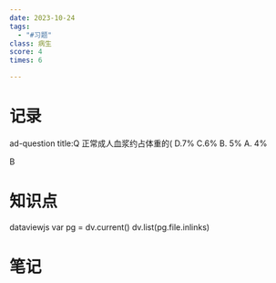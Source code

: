 ```yaml
---
date: 2023-10-24
tags:
  - "#习题"
class: 病生
score: 4
times: 6

---
```



记录
==
ad-question
title:Q
正常成人血浆约占体重的(
D.7%
C.6%
B. 5%
A. 4%



B


知识点
==
dataviewjs
var pg = dv.current()
dv.list(pg.file.inlinks)


笔记
==